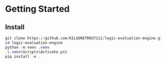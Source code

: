 # Getting Started

## Install
```powershell
git clone https://github.com/KILGORETROUT111/logic-evaluation-engine.git
cd logic-evaluation-engine
python -m venv .venv
.\.venv\Scripts\Activate.ps1
pip install -e .
